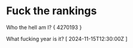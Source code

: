 # Fuck the rankings

Who the hell am I?
{ 4270193 }

What fucking year is it?
[ 2024-11-15T12:30:00Z ]
